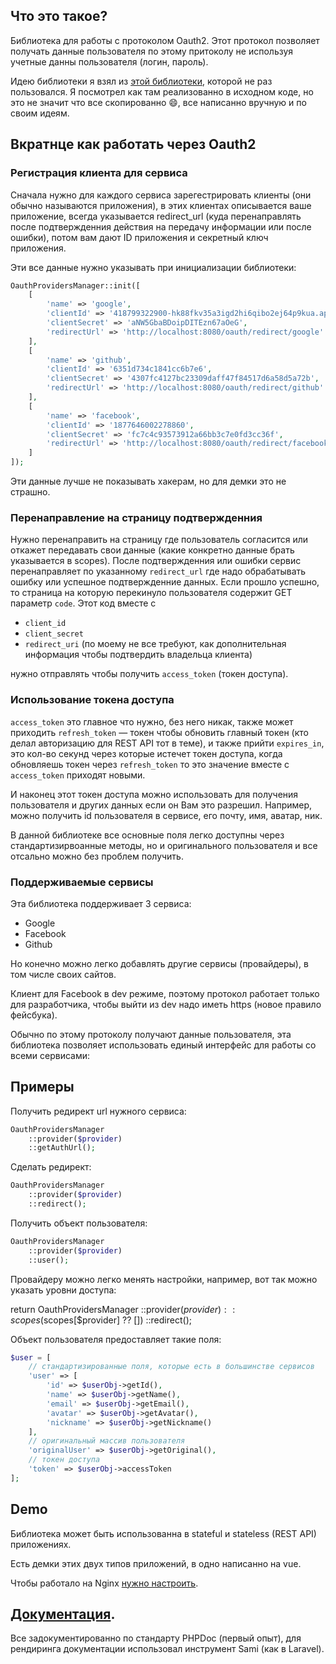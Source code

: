 ## Что это такое?

Библиотека для работы с протоколом Oauth2. Этот протокол позволяет получать данные пользователя по этому притоколу 
не используя учетные данны пользователя (логин, пароль).

Идею библиотеки я взял из [этой библиотеки](https://github.com/laravel/socialite), которой не раз пользовался. 
Я посмотрел как там реализованно в исходном коде, но это не значит что все скопированно :smile:, все написанно вручную и по своим идеям.

## Вкратнце как работать через Oauth2

### Регистрация клиента для сервиса

Сначала нужно для каждого сервиса зарегестрировать клиенты (они обычно называются приложения), 
в этих клиентах описывается ваше приложение, всегда указывается redirect_url 
(куда перенаправлять после подтвержденния действия на передачу информации или после ошибки), 
потом вам дают ID приложения и секретный ключ приложения.

Эти все данные нужно указывать при инициализации библиотеки:

```php
OauthProvidersManager::init([
    [
        'name' => 'google',
        'clientId' => '418799322900-hk88fkv35a3igd2hi6qibo2ej64p9kua.apps.googleusercontent.com',
        'clientSecret' => 'aNW5GbaBDoipDITEzn67aOeG',
        'redirectUrl' => 'http://localhost:8080/oauth/redirect/google'
    ],
    [
        'name' => 'github',
        'clientId' => '6351d734c1841cc6b7e6',
        'clientSecret' => '4307fc4127bc23309daff47f84517d6a58d5a72b',
        'redirectUrl' => 'http://localhost:8080/oauth/redirect/github'
    ],
    [
        'name' => 'facebook',
        'clientId' => '1877646002278860',
        'clientSecret' => 'fc7c4c93573912a66bb3c7e0fd3cc36f',
        'redirectUrl' => 'http://localhost:8080/oauth/redirect/facebook'
    ]
]);
```

Эти данные лучше не показывать хакерам, но для демки это не страшно.

### Перенаправление на страницу подтвержденния

Нужно перенаправить на страницу где пользователь согласится или откажет передавать свои данные 
(какие конкретно данные брать указывается в scopes).
После подтвержденния или ошибки сервис перенаправляет по указанному `redirect_url` где надо обрабатывать ошибку или успешное подтвержденние данных.
Если прошло успешно, то страница на которую перекинуло пользователя содержит GET параметр `code`. Этот код вместе с

- `client_id`
- `client_secret`
- `redirect_uri` (по моему не все требуют, как дополнительная информация чтобы подтвердить владельца клиента)

нужно отправлять чтобы получить `access_token` (токен доступа). 

### Использование токена доступа

`access_token` это главное что нужно, без него никак, также может приходить `refresh_token` — токен чтобы 
обновить главный токен (кто делал авторизацию для REST API тот в теме), и также прийти `expires_in`, это кол-во 
секунд через которые истечет токен доступа, когда обновляешь токен через `refresh_token` то это значение вместе с 
`access_token` приходят новыми.

И наконец этот токен доступа можно использовать для получения пользователя и других данных если он Вам это разрешил.
Например, можно получить id пользователя в сервисе, его почту, имя, аватар, ник.

В данной библиотеке все основные поля легко доступны через стандартизирвоанные методы, 
но и оригинального пользователя и все отсально можно без проблем получить.


### Поддерживаемые сервисы

Эта библиотека поддерживает 3 сервиса:

- Google
- Facebook
- Github

Но конечно можно легко добавлять другие сервисы (провайдеры), в том числе своих сайтов.

Клиент для Facebook в dev режиме, поэтому протокол работает только для разработчика, чтобы выйти из dev надо иметь https 
(новое правило фейсбука).

Обычно по этому протоколу получают данные пользователя, эта библиотека позволяет использовать единый интерфейс
для работы со всеми сервисами:

## Примеры

Получить редирект url нужного сервиса:

```php
OauthProvidersManager
    ::provider($provider)
    ::getAuthUrl();
```

Сделать редирект:

```php
OauthProvidersManager
    ::provider($provider)
    ::redirect();
```

Получить объект пользователя:

```php
OauthProvidersManager
    ::provider($provider)
    ::user();
```

Провайдеру можно легко менять настройки, например, вот так можно указать уровни доступа:

return OauthProvidersManager
    ::provider($provider)
    ::scopes($scopes[$provider] ?? [])
    ::redirect();

Объект пользователя предоставляет такие поля:

```php
$user = [
    // стандартизированные поля, которые есть в большинстве сервисов
    'user' => [
        'id' => $userObj->getId(),
        'name' => $userObj->getName(),
        'email' => $userObj->getEmail(),
        'avatar' => $userObj->getAvatar(),
        'nickname' => $userObj->getNickname()
    ],
    // оригинальный массив пользователя
    'originalUser' => $userObj->getOriginal(),
    // токен доступа
    'token' => $userObj->accessToken
];
```

## Demo

Библиотека может быть использованна в stateful и stateless (REST API) приложениях.

Есть демки этих двух типов приложений, в одно написанно на vue.

Чтобы работало на Nginx [нужно настроить](https://github.com/skipperbent/simple-php-router#setting-up-nginx).

## [Документация](https://iliyazelenko.github.io/Geekhub-PHP-2018-Home-Work/index.html).

Все задокументированно по стандарту PHPDoc (первый опыт), для рендиринга документации использовал инструмент Sami (как в Laravel).



